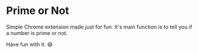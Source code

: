 # Prime or Not

Simple Chrome extension made just for fun. It's main function is to tell you if a number is prime or not.

Have fun with it. :smile: